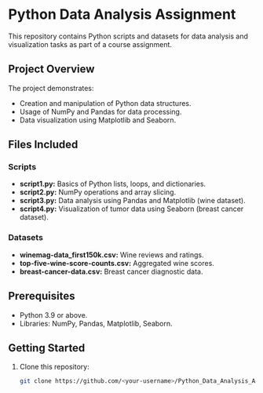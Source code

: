 # Python Data Analysis Assignment  

This repository contains Python scripts and datasets for data analysis and visualization tasks as part of a course assignment.  

## Project Overview  
The project demonstrates:  
- Creation and manipulation of Python data structures.  
- Usage of NumPy and Pandas for data processing.  
- Data visualization using Matplotlib and Seaborn.  

## Files Included  
### Scripts  
- **script1.py:** Basics of Python lists, loops, and dictionaries.  
- **script2.py:** NumPy operations and array slicing.  
- **script3.py:** Data analysis using Pandas and Matplotlib (wine dataset).  
- **script4.py:** Visualization of tumor data using Seaborn (breast cancer dataset).  

### Datasets  
- **winemag-data_first150k.csv:** Wine reviews and ratings.  
- **top-five-wine-score-counts.csv:** Aggregated wine scores.  
- **breast-cancer-data.csv:** Breast cancer diagnostic data.  

## Prerequisites  
- Python 3.9 or above.  
- Libraries: NumPy, Pandas, Matplotlib, Seaborn.  

## Getting Started  
1. Clone this repository:  
   ```bash
   git clone https://github.com/<your-username>/Python_Data_Analysis_Assignment.git
